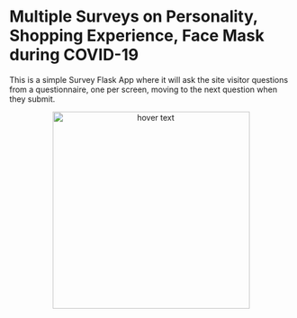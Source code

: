 # Multiple Surveys on Personality, Shopping Experience, Face Mask during COVID-19

This is a simple Survey Flask App where it will ask the site visitor questions from a questionnaire, 
one per screen, moving to the next question when they submit.

<p align="center">
  <img src="/static/images/sample.png" width="350" title="hover text">
</p>
